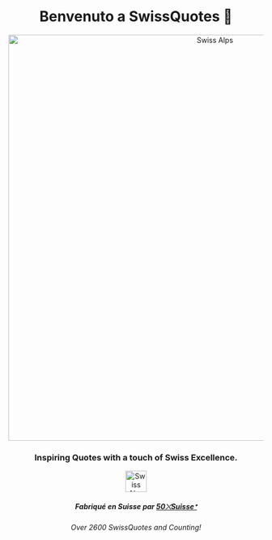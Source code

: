 <h1 align="center">Benvenuto a SwissQuotes 🌻</h1>

<p align="center">

  <a href="https://SwissQuotes.github.io">
    <img src="https://github.com/SwissQuotes/SwissQuotes.github.io/assets/156722656/11fda061-e613-408f-9ac8-46fb89a5e9e3" alt="Swiss Alps" width="800" href="50xSuisse.github.io">
  </a>
</p>

<h3 align="center">Inspiring Quotes with a touch of Swiss Excellence.</h3>

<p align="center">
  <a href="https://SwissQuotes.github.io">
    <img src="https://github.com/SwissQuotes/SwissQuotes.github.io/assets/156722656/a5e2ca49-cdd5-4079-aa9d-a7c6ee1ae75c" alt="Swiss Alps" width="42px" href="50xSuisse.github.io">
  </a>
</p>
<h5 align="center">Fabriqué en Suisse par <a href=https://github.com/50xsuisse>50⤬Suisseᐩ</a></h5>
<h6 align="center">Over 2600 SwissQuotes and Counting!</a></h6>
